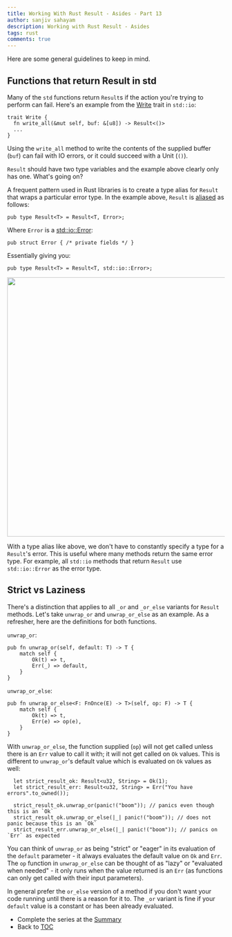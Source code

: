 ```yaml
---
title: Working With Rust Result - Asides - Part 13
author: sanjiv sahayam
description: Working with Rust Result - Asides
tags: rust
comments: true
---
```


Here are some general guidelines to keep in mind.

## Functions that return Result in std

Many of the `std` functions return `Result`s if the action you're trying to perform can fail. Here's
an example from the [Write](https://doc.rust-lang.org/std/io/trait.Write.html) trait in `std::io`:

```{.rust .scrollx}
trait Write {
  fn write_all(&mut self, buf: &[u8]) -> Result<()>
  ...
}
```

Using the `write_all` method to write the contents of the supplied buffer (`buf`) can fail with IO errors, or it could succeed with a Unit (`()`).

`Result` should have two type variables and the example above clearly only has one. What's going on?

A frequent pattern used in Rust libraries is to create a type alias for `Result` that wraps a particular error type. In the example above, `Result` is [aliased](https://doc.rust-lang.org/std/io/type.Result.html) as follows:

```{.rust .scrollx}
pub type Result<T> = Result<T, Error>;
```

Where `Error` is a [std::io::Error](https://doc.rust-lang.org/std/io/struct.Error.html):

```{.rust .scrollx}
pub struct Error { /* private fields */ }
```

Essentially giving you:

```{.rust .scrollx}
pub type Result<T> = Result<T, std::io::Error>;
```

<img src="/images/2024-01-24-working-with-rust-result/std-alias.png" width="600" />

With a type alias like above, we don't have to constantly specify a type for a `Result`'s error. This is useful where many methods return the same error type. For example, all `std::io` methods that return `Result` use `std::io::Error` as the error type.


## Strict vs Laziness

There's a distinction that applies to all `_or` and `_or_else` variants for `Result` methods. Let's take `unwrap_or` and `unwrap_or_else` as an example. As a refresher, here are the definitions for both functions.

`unwrap_or`:

```{.rust .scrollx}
pub fn unwrap_or(self, default: T) -> T {
    match self {
        Ok(t) => t,
        Err(_) => default,
    }
}
```

`unwrap_or_else`:

```{.rust .scrollx}
pub fn unwrap_or_else<F: FnOnce(E) -> T>(self, op: F) -> T {
    match self {
        Ok(t) => t,
        Err(e) => op(e),
    }
}
```

With `unwrap_or_else`, the function supplied (`op`) will not get called unless there is an `Err` value to call it with; it will not get called on `Ok` values. This is different to `unwrap_or`'s default value which is evaluated on `Ok` values as well:

```{.rust .scrollx}
  let strict_result_ok: Result<u32, String> = Ok(1);
  let strict_result_err: Result<u32, String> = Err("You have errors".to_owned());

  strict_result_ok.unwrap_or(panic!("boom")); // panics even though this is an `Ok`
  strict_result_ok.unwrap_or_else(|_| panic!("boom")); // does not panic because this is an `Ok`
  strict_result_err.unwrap_or_else(|_| panic!("boom")); // panics on `Err` as expected
```

<p/>

You can think of `unwrap_or` as being "strict" or "eager" in its evaluation of the `default` parameter - it always evaluates the default value on `Ok` and `Err`. The `op` function in `unwrap_or_else` can be thought of as "lazy" or "evaluated when needed" - it only runs when the value returned is an `Err` (as functions can only get called with their input parameters).

<p/>

In general prefer the `or_else` version of a method if you don't want your code running until there is a reason for it to. The `_or` variant is fine if your `default` value is a constant or has been already evaluated.

- Complete the series at the [Summary](2024-01-24-working-with-rust-result-part-14.html)
- Back to [TOC](2024-01-24-working-with-rust-result.html)
